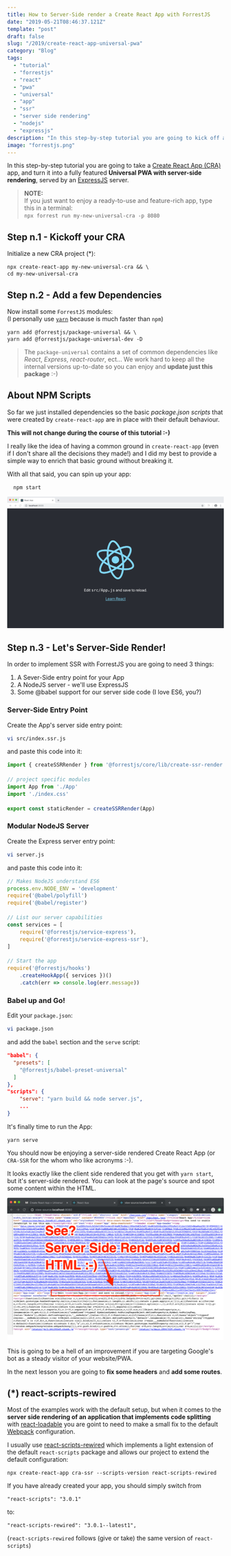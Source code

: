 ```yaml
---
title: How to Server-Side render a Create React App with ForrestJS
date: "2019-05-21T08:46:37.121Z"
template: "post"
draft: false
slug: "/2019/create-react-app-universal-pwa"
category: "Blog"
tags:
  - "tutorial"
  - "forrestjs"
  - "react"
  - "pwa"
  - "universal"
  - "app"
  - "ssr"
  - "server side rendering"
  - "nodejs"
  - "expressjs"
description: "In this step-by-step tutorial you are going to kick off a new Create React App and server-side render it with ForrestJS. It's going to take less than a cup of coffee :-)"
image: "forrestjs.png"
---
```


In this step-by-step tutorial you are going to take a
[Create React App (CRA)](https://facebook.github.io/create-react-app/)
app, and turn it into a fully featured
**Universal PWA with server-side rendering**,
served by an [ExpressJS](https://expressjs.com) server.

> **NOTE:**<br>
> If you just want to enjoy a ready-to-use and feature-rich app, type this in a terminal:<br>
> `npx forrest run my-new-universal-cra -p 8080`
>

## Step n.1 - Kickoff your CRA

Initialize a new CRA project (*):

    npx create-react-app my-new-universal-cra && \
    cd my-new-universal-cra

## Step n.2 - Add a few Dependencies

Now install some `ForrestJS` modules:<br>
(I personally use [`yarn`](https://yarnpkg.com) because is much faster than `npm`)

    yarn add @forrestjs/package-universal && \
    yarn add @forrestjs/package-universal-dev -D

> The `package-universal` contains a set of common dependencies like _React_, _Express_,
> _react-router_, ect... We work hard to keep all the internal versions up-to-date
> so you can enjoy and **update just this package** :-)

## About NPM Scripts

So far we just installed dependencies so the basic _package.json scripts_ that were created
by `create-react-app` are in place with their default behaviour.

**This will not change during the course of this tutorial :-)**

I really like the idea of having a common ground in `create-react-app` (even if I
don't share all the decisions they made!) and I did my best to provide a simple
way to enrich that basic ground without breaking it.

With all that said, you can spin up your app:

      npm start

![npm start - output](./media/react-ssr__start.png)

## Step n.3 - Let's Server-Side Render!

In order to implement SSR with ForrestJS you are going to need 3 things:

1. A Sever-Side entry point for your App
2. A NodeJS server - we'll use ExpressJS
3. Some @babel support for our server side code (I love ES6, you?)

### Server-Side Entry Point

Create the App's server side entry point:

```bash
vi src/index.ssr.js
```

and paste this code into it:

```js
import { createSSRRender } from '@forrestjs/core/lib/create-ssr-render'

// project specific modules
import App from './App'
import './index.css'

export const staticRender = createSSRRender(App)
```

### Modular NodeJS Server

Create the Express server entry point:

```bash
vi server.js
```

and paste this code into it:

```js
// Makes NodeJS understand ES6
process.env.NODE_ENV = 'development'
require('@babel/polyfill')
require('@babel/register')

// List our server capabilities
const services = [
    require('@forrestjs/service-express'),
    require('@forrestjs/service-express-ssr'),
]

// Start the app
require('@forrestjs/hooks')
    .createHookApp({ services })()
    .catch(err => console.log(err.message))
```

### Babel up and Go!

Edit your `package.json`:

```bash
vi package.json
```

and add the `babel` section and the `serve` script:

```json
"babel": {
  "presets": [
    "@forrestjs/babel-preset-universal"
  ]
},
"scripts": {
    "serve": "yarn build && node server.js",
    ...
}
```

It's finally time to run the App:

    yarn serve

You should now be enjoying a server-side rendered Create React App (or `CRA-SSR` for the whom who
like acronyms :-).

It looks exactly like the client side rendered that you get with `yarn start`, but it's
server-side rendered. You can look at the page's source and spot some content within the HTML.

![npm serve - output](./media/react-ssr__html.png)

This is going to be a hell of an improvement if you are targeting Google's bot as a steady
visitor of your website/PWA.

In the next lesson you are going to **fix some headers** and **add some routes**.

## (*) react-scripts-rewired

Most of the examples work with the default setup, but when it comes to
the **server side rendering of an application that implements code splitting** with
[react-loadable](https://github.com/jamiebuilds/react-loadable) you are goint to
need to make a small fix to the default [Webpack](https://webpack.js.org/) configuration.

I usually use [react-scripts-rewired](https://www.npmjs.com/package/react-scripts-rewired)
which implements a light extension of the default `react-scripts` package and allows
our project to extend the default configuration:

    npx create-react-app cra-ssr --scripts-version react-scripts-rewired

If you have already created your app, you should simply switch from

    "react-scripts": "3.0.1"

to:

    "react-scripts-rewired": "3.0.1--latest1",

(`react-scripts-rewired` follows (give or take) the same version of `react-scripts`)
